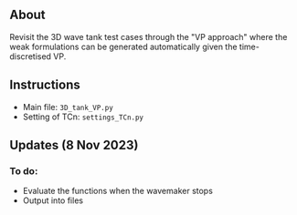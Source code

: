 ## About
Revisit the 3D wave tank test cases through the "VP approach" where the weak formulations can be generated automatically given the time-discretised VP.

## Instructions
- Main file: `3D_tank_VP.py`
- Setting of TCn: `settings_TCn.py`

## Updates (8 Nov 2023)
### To do:
- Evaluate the functions when the wavemaker stops
- Output into files

